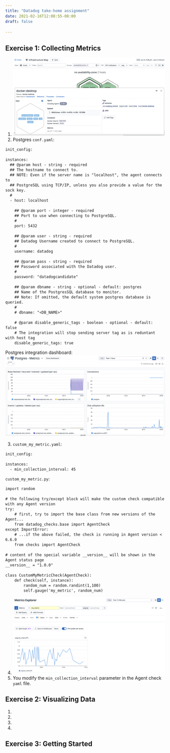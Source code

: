 ```yaml
---
title: "Datadog take-home assignment"
date: 2021-02-16T12:08:55-08:00
draft: false

---
```


## Exercise 1: Collecting Metrics

1. ![Host Map with tags](/images/1_1_hostmap_tags.png)
2. Postgres `conf.yaml`: 

```
init_config:

instances:
  ## @param host - string - required
  ## The hostname to connect to.
  ## NOTE: Even if the server name is "localhost", the agent connects to
  ## PostgreSQL using TCP/IP, unless you also provide a value for the sock key.
  #
  - host: localhost

    ## @param port - integer - required
    ## Port to use when connecting to PostgreSQL.
    #
    port: 5432

    ## @param user - string - required
    ## Datadog Username created to connect to PostgreSQL.
    #
    username: datadog

    ## @param pass - string - required
    ## Password associated with the Datadog user.
    #
    password: "datadogcandidate"

    ## @param dbname - string - optional - default: postgres
    ## Name of the PostgresSQL database to monitor.
    ## Note: If omitted, the default system postgres database is queried.
    #
    # dbname: "<DB_NAME>"

    # @param disable_generic_tags - boolean - optional - default: false
    # The integration will stop sending server tag as is reduntant with host tag
    disable_generic_tags: true
```
Postgres integration dashboard: 
![Postgres integration dashboard](/images/1_2_postgres_integration_dashboard.png)

3. `custom_my_metric.yaml`:

```
init_config:

instances:
  - min_collection_interval: 45
 ```

`custom_my_metric.py`:

```
import random 

# the following try/except block will make the custom check compatible with any Agent version
try:
    # first, try to import the base class from new versions of the Agent...
    from datadog_checks.base import AgentCheck
except ImportError:
    # ...if the above failed, the check is running in Agent version < 6.6.0
    from checks import AgentCheck

# content of the special variable __version__ will be shown in the Agent status page
__version__ = "1.0.0"

class CustomMyMetricCheck(AgentCheck):
    def check(self, instance):
        random_num = random.randint(1,100)
        self.gauge('my_metric', random_num)
```

4. ![my_metric interval change](/images/1_4_my_metric_interval_change.png)
5. You modify the `min_collection_interval` parameter in the Agent check `yaml` file.

## Exercise 2: Visualizing Data

1. 
2. 
3. 
4. 

## Exercise 3: Getting Started